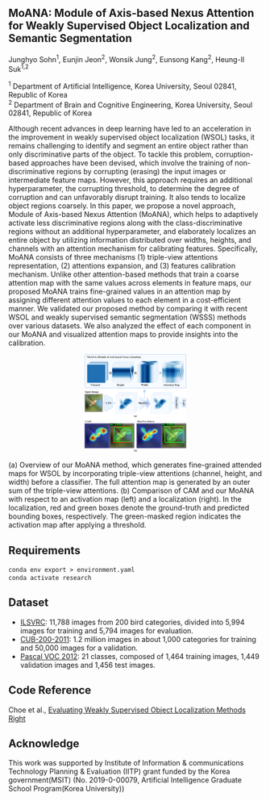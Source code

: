 ## MoANA: Module of Axis-based Nexus Attention for Weakly Supervised Object Localization and Semantic Segmentation  
Junghyo Sohn<sup>1</sup>, Eunjin Jeon<sup>2</sup>, Wonsik Jung<sup>2</sup>, Eunsong Kang<sup>2</sup>, Heung-Il Suk<sup>1,2</sup>

<sup>1</sup> Department of Artificial Intelligence, Korea University, Seoul 02841, Republic of Korea  
<sup>2</sup> Department of Brain and Cognitive Engineering, Korea University, Seoul 02841, Republic of Korea

Although recent advances in deep learning have led to an acceleration in the improvement in weakly supervised object localization (WSOL) tasks, it remains challenging to identify and segment an entire object rather than only discriminative parts of the object. To tackle this problem, corruption-based approaches have been devised, which involve the training of non-discriminative regions by corrupting (erasing) the input images or intermediate feature maps. However, this approach requires an additional hyperparameter, the corrupting threshold, to determine the degree of corruption and can unfavorably disrupt training. It also tends to localize object regions coarsely. In this paper, we propose a novel approach, Module of Axis-based Nexus Attention (MoANA), which helps to adaptively activate less discriminative regions along with the class-discriminative regions without an additional hyperparameter, and elaborately localizes an entire object by utilizing information distributed over widths, heights, and channels with an attention mechanism for calibrating features. Specifically, MoANA consists of three mechanisms (1) triple-view attentions representation, (2) attentions expansion, and  (3) features calibration mechanism. Unlike other attention-based methods that train a coarse attention map with the same values across elements in feature maps, our proposed MoANA trains fine-grained values in an attention map by assigning different attention values to each element in a cost-efficient manner. We validated our proposed method by comparing it with recent WSOL and weakly supervised semantic segmentation (WSSS) methods over various datasets. We also analyzed the effect of each component in our MoANA and visualized attention maps to provide insights into the calibration.

<p align="center"><img width="40%" src="figure1.png" /></p>
(a) Overview of our MoANA method, which generates fine-grained attended maps for WSOL by incorporating triple-view attentions (channel, height, and width) before a classifier. The full attention map is generated by an outer sum of the triple-view attentions.
(b) Comparison of CAM and our MoANA with respect to an activation map (left) and a localization (right). In the localization, red and green boxes denote the ground-truth and predicted bounding boxes, respectively. The green-masked region indicates the activation map after applying a threshold.

## Requirements
```
conda env export > environment.yaml
conda activate research
```

## Dataset

- [ILSVRC](http://www.image-net.org/): 11,788 images from 200 bird categories, divided into 5,994 images for training and 5,794 images for evaluation.
- [CUB-200-2011](http://www.vision.caltech.edu/visipedia/CUB-200-2011.html): 1.2 million images in about 1,000 categories for training and 50,000 images for a validation.
- [Pascal VOC 2012](http://host.robots.ox.ac.uk/pascal/VOC/voc2012/): 21 classes, composed of 1,464 training images, 1,449 validation images and 1,456 test images.

## Code Reference

Choe et al., [Evaluating Weakly Supervised Object Localization Methods Right](https://github.com/clovaai/wsolevaluation)

## Acknowledge

This work was supported by Institute of Information & communications Technology Planning & Evaluation (IITP) grant funded by the Korea government(MSIT) (No. 2019-0-00079, Artificial Intelligence Graduate School Program(Korea University))
